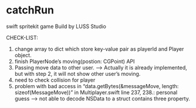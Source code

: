 catchRun
========

swift spritekit game
Build by LUSS Studio


CHECK-LIST:
1. change array to dict which store key-value pair as playerId and Player object.
2. finish PlayerNode’s moving(postion: CGPoint) API
3. Passing move data to other user. --> Actually it is already implemented, but with step 2, it will not show other user’s moving.
4. need to check collision for player
5. problem with bad access in “data.getBytes(&messageMove, length: sizeof(MessageMove))” in Multiplayer.swift line 237, 238.:
personal guess --> not able to decode NSData to a struct contains three property.

